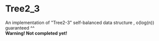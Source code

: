 # Tree2_3
An implementation of "Tree2-3" self-balanced data structure , o(log(n)) guaranteed ^^
<br><b>Warning! Not completed yet!</b>